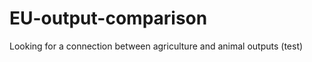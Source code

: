 EU-output-comparison
====================

Looking for a connection between agriculture and animal outputs (test)
